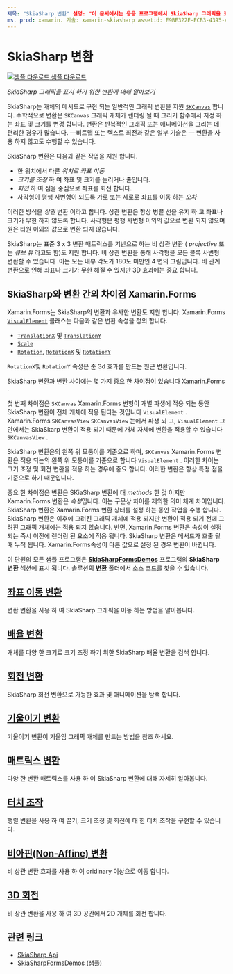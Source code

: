 ```yaml
---
제목: "SkiaSharp 변환" 설명: "이 문서에서는 응용 프로그램에서 SkiaSharp 그래픽을 표시 하기 위한 변환을 알아보고 Xamarin.Forms 샘플 코드를 사용 하 여이를 보여 줍니다."
ms. prod: xamarin. 기술: xamarin-skiasharp assetid: E9BE322E-ECB3-4395-AFE4-4474A0F25551 author: davidbritch: dabritch: 03/10/2017:-loc: [ Xamarin.Forms , Xamarin.Essentials ]
---
```


# <a name="skiasharp-transforms"></a>SkiaSharp 변환

[![샘플 다운로드](~/media/shared/download.png) 샘플 다운로드](https://docs.microsoft.com/samples/xamarin/xamarin-forms-samples/skiasharpforms-demos)

_SkiaSharp 그래픽을 표시 하기 위한 변환에 대해 알아보기_

SkiaSharp는 개체의 메서드로 구현 되는 일반적인 그래픽 변환을 지원 [`SKCanvas`](xref:SkiaSharp.SKCanvas) 합니다. 수학적으로 변환은 `SKCanvas` 그래픽 개체가 렌더링 될 때 그리기 함수에서 지정 하는 좌표 및 크기를 변경 합니다. 변환은 반복적인 그래픽 또는 애니메이션을 그리는 데 편리한 경우가 많습니다. &mdash;비트맵 또는 텍스트 회전과 같은 일부 기술은 &mdash; 변환을 사용 하지 않고도 수행할 수 있습니다.

SkiaSharp 변환은 다음과 같은 작업을 지원 합니다.

- 한 위치에서 다른 *위치로 좌표 이동*
- *크기를 조정* 하 여 좌표 및 크기를 늘리거나 줄입니다.
- *회전* 하 여 점을 중심으로 좌표를 회전 합니다.
- 사각형이 평행 사변형이 되도록 가로 또는 세로로 좌표를 이동 하는 *오차*

이러한 방식을 *상관* 변환 이라고 합니다. 상관 변환은 항상 병렬 선을 유지 하 고 좌표나 크기가 무한 하지 않도록 합니다. 사각형은 평행 사변형 이외의 값으로 변환 되지 않으며 원은 타원 이외의 값으로 변환 되지 않습니다.

SkiaSharp는 표준 3 x 3 변환 매트릭스를 기반으로 하는 비 상관 변환 ( *projective* 또는 *큐브 뷰* 라고도 함)도 지원 합니다. 비 상관 변환을 통해 사각형을 모든 볼록 사변형 변환할 수 있습니다 .이는 모든 내부 각도가 180도 미만인 4 면의 그림입니다. 비 관계 변환으로 인해 좌표나 크기가 무한 해질 수 있지만 3D 효과에는 중요 합니다.

## <a name="differences-between-skiasharp-and-xamarinforms-transforms"></a>SkiaSharp와 변환 간의 차이점 Xamarin.Forms

Xamarin.Forms는 SkiaSharp의 변환과 유사한 변환도 지원 합니다. Xamarin.Forms [`VisualElement`](xref:Xamarin.Forms.VisualElement) 클래스는 다음과 같은 변환 속성을 정의 합니다.

- [`TranslationX`](xref:Xamarin.Forms.VisualElement.TranslationX) 및 [`TranslationY`](xref:Xamarin.Forms.VisualElement.TranslationY)
- [`Scale`](xref:Xamarin.Forms.VisualElement.Scale)
- [`Rotation`](xref:Xamarin.Forms.VisualElement.Rotation), [`RotationX`](xref:Xamarin.Forms.VisualElement.RotationX) 및 [`RotationY`](xref:Xamarin.Forms.VisualElement.RotationY)

`RotationX`및 `RotationY` 속성은 준 3d 효과를 만드는 원근 변환입니다.

SkiaSharp 변환과 변환 사이에는 몇 가지 중요 한 차이점이 있습니다 Xamarin.Forms .

첫 번째 차이점은 `SKCanvas` Xamarin.Forms 변형이 개별 파생에 적용 되는 동안 SkiaSharp 변환이 전체 개체에 적용 된다는 것입니다 `VisualElement` . Xamarin.Forms `SKCanvasView` `SKCanvasView` 는에서 파생 되 고, `VisualElement` 그 안에서는 SkiaSkarp 변환이 적용 되기 때문에 개체 자체에 변환을 적용할 수 있습니다 `SKCanvasView` .

SkiaSharp 변환은의 왼쪽 위 모퉁이를 기준으로 하며, `SKCanvas` Xamarin.Forms 변환은 적용 되는의 왼쪽 위 모퉁이를 기준으로 합니다 `VisualElement` . 이러한 차이는 크기 조정 및 회전 변환을 적용 하는 경우에 중요 합니다. 이러한 변환은 항상 특정 점을 기준으로 하기 때문입니다.

중요 한 차이점은 변환은 SKiaSharp 변환에 대 *methods* 한 것 이지만 Xamarin.Forms 변환은 *속성*입니다. 이는 구문상 차이를 제외한 의미 체계 차이입니다. SkiaSharp 변환은 Xamarin.Forms 변환 상태를 설정 하는 동안 작업을 수행 합니다. SkiaSharp 변환은 이후에 그려진 그래픽 개체에 적용 되지만 변환이 적용 되기 전에 그려진 그래픽 개체에는 적용 되지 않습니다. 반면, Xamarin.Forms 변환은 속성이 설정 되는 즉시 이전에 렌더링 된 요소에 적용 됩니다. SkiaSharp 변환은 메서드가 호출 될 때 누적 됩니다. Xamarin.Forms속성이 다른 값으로 설정 된 경우 변환이 바뀝니다.

이 단원의 모든 샘플 프로그램은 [**SkiaSharpFormsDemos**](https://docs.microsoft.com/samples/xamarin/xamarin-forms-samples/skiasharpforms-demos) 프로그램의 **SkiaSharp 변환** 섹션에 표시 됩니다. 솔루션의 [**변환**](https://github.com/xamarin/xamarin-forms-samples/tree/master/SkiaSharpForms/Demos/Demos/SkiaSharpFormsDemos/Transforms) 폴더에서 소스 코드를 찾을 수 있습니다.

## <a name="the-translate-transform"></a>[좌표 이동 변환](translate.md)

변환 변환을 사용 하 여 SkiaSharp 그래픽을 이동 하는 방법을 알아봅니다.

## <a name="the-scale-transform"></a>[배율 변환](scale.md)

개체를 다양 한 크기로 크기 조정 하기 위한 SkiaSharp 배율 변환을 검색 합니다.

## <a name="the-rotate-transform"></a>[회전 변환](rotate.md)

SkiaSharp 회전 변환으로 가능한 효과 및 애니메이션을 탐색 합니다.

## <a name="the-skew-transform"></a>[기울이기 변환](skew.md)

기울이기 변환이 기울임 그래픽 개체를 만드는 방법을 참조 하세요.

## <a name="matrix-transforms"></a>[매트릭스 변환](matrix.md)

다양 한 변환 매트릭스를 사용 하 여 SkiaSharp 변환에 대해 자세히 알아봅니다.

## <a name="touch-manipulations"></a>[터치 조작](touch.md)

행렬 변환을 사용 하 여 끌기, 크기 조정 및 회전에 대 한 터치 조작을 구현할 수 있습니다.

## <a name="non-affine-transforms"></a>[비아핀(Non-Affine) 변환](non-affine.md)

비 상관 변환 효과를 사용 하 여 oridinary 이상으로 이동 합니다.

## <a name="3d-rotation"></a>[3D 회전](3d-rotation.md)

비 상관 변환을 사용 하 여 3D 공간에서 2D 개체를 회전 합니다.

## <a name="related-links"></a>관련 링크

- [SkiaSharp Api](https://docs.microsoft.com/dotnet/api/skiasharp)
- [SkiaSharpFormsDemos (샘플)](https://docs.microsoft.com/samples/xamarin/xamarin-forms-samples/skiasharpforms-demos)
